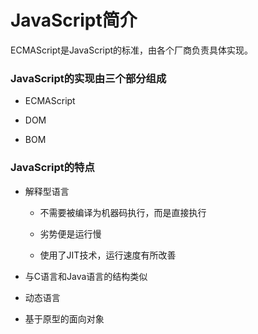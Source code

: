 # JavaScript简介

ECMAScript是JavaScript的标准，由各个厂商负责具体实现。

### JavaScript的实现由三个部分组成

- ECMAScript

- DOM

- BOM

### JavaScript的特点

- 解释型语言   
  
  - 不需要被编译为机器码执行，而是直接执行
  
  - 劣势便是运行慢
  
  - 使用了JIT技术，运行速度有所改善

- 与C语言和Java语言的结构类似

- 动态语言

- 基于原型的面向对象
